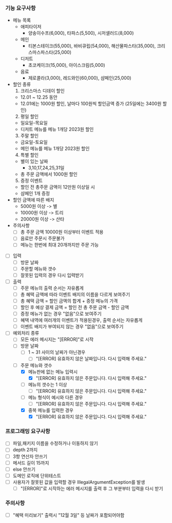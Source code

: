 ### 기능 요구사항
- 메뉴 목록
  - 애피타이저
    - 양송이수프(6,000), 타파스(5,500), 시저샐러드(8,000)
  - 메인
    - 티본스테이크(55,000), 바비큐립(54,000), 해산물파스타(35,000), 크리스마스파스타(25,000)
  - 디저트
    - 초코케이크(15,000), 아이스크림(5,000)
  - 음료
    - 제로콜라(3,000), 레드와인(60,000), 샴페인(25,000)
- 할인 종류
  1. 크리스마스 디데이 할인
    - 12.01 ~ 12.25 동안
    - 12.01에는 1000원 할인, 날마다 100원씩 할인금액 증가 (25일에는 3400원 할인)
  2. 평일 할인
    - 일요일-목요일
    - 디저트 메뉴를 메뉴 1개당 2023원 할인
  3. 주말 할인
    - 금요일-토요일
    - 메인 메뉴를 메뉴 1개당 2023원 할인
  4. 특별 할인
    - 별이 있는 날짜
      - 3,10,17,24,25,31일
    - 총 주문 금액에서 1000원 할인
  5. 증정 이벤트
    - 할인 전 총주문 금액이 12만원 이상일 시
    - 샴페인 1개 증정
- 할인 금액에 따른 배지
  - 5000원 이상 -> 별
  - 10000원 이상 -> 트리
  - 20000원 이상 -> 산타
- 주의사항
  - [ ] 총 주문 금액 10000원 이상부터 이벤트 적용
  - [ ] 음료만 주문시 주문불가
  - [ ] 메뉴는 한번에 최대 20개까지만 주문 가능
- [ ] 입력
  - [ ] 방문 날짜
  - [ ] 주문할 메뉴와 갯수
  - [ ] 잘못된 입력의 경우 다시 입력받기
- [ ] 출력
  - [ ] 주문 메뉴의 출력 순서는 자유롭게
  - [ ] 총 혜택 금액에 따라 이벤트 배지의 이름을 다르게 보여주기
  - [ ] 총 혜택 금액 = 할인 금액의 합계 + 증정 메뉴의 가격
  - [ ] 할인 후 예상 결제 금액 = 할인 전 총 주문 금액 - 할인 금액
  - [ ] 증정 메뉴가 없는 경우 "없음"으로 보여주기
  - [ ] 혜택 내역에 여러개의 이벤트가 적용된경우, 출력 순서는 자유롭게
  - [ ] 이벤트 배지가 부여되지 않는 경우 "없음"으로 보여주기
- [ ] 예외처리 종류
  - [ ] 모든 에러 메시지는 "[ERROR]"로 시작 
  - [ ] 방문 날짜
    - [ ] 1 ~ 31 사이의 날짜가 아닌경우
      - [ ] "[ERROR] 유효하지 않은 날짜입니다. 다시 입력해 주세요."
  - [ ] 주문 메뉴와 갯수
    - [x] 메뉴판에 없는 메뉴 입력시   
      - [x] "[ERROR] 유효하지 않은 주문입니다. 다시 입력해 주세요."
    - [ ] 메뉴의 갯수는 1 이상
      - [ ] "[ERROR] 유효하지 않은 주문입니다. 다시 입력해 주세요."
    - [ ] 메뉴 형식이 예시와 다른 경우
      - [ ] "[ERROR] 유효하지 않은 주문입니다. 다시 입력해 주세요."
    - [x] 중복 메뉴를 입력한 경우
      - [x] "[ERROR] 유효하지 않은 주문입니다. 다시 입력해 주세요."

### 프로그래밍 요구사항
- [ ] 파일,패키지 이름을 수정하거나 이동하지 않기
- [ ] depth 2까지
- [ ] 3항 연산자 안쓰기
- [ ] 메서드 길이 15까지
- [ ] else 안쓰기
- [ ] 도메인 로직에 단위테스트
- [ ] 사용자가 잘못된 값을 입력할 경우 IllegalArgumentException를 발생
  - [ ] "[ERROR]"로 시작하는 에러 메시지를 출력 후 그 부분부터 입력을 다시 받기

### 주의사항
- [ ] "혜택 미리보기" 출력시 "12월 3일" 등 날짜가 포함되어야함